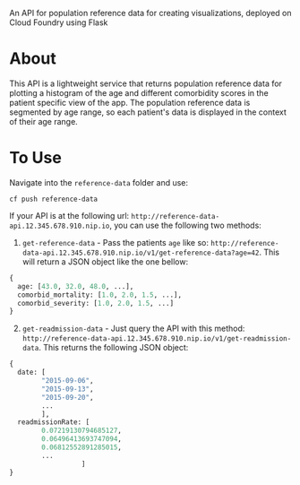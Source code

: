 An API for population reference data for creating visualizations, deployed on Cloud Foundry using Flask

About
================================================================================

This API is a lightweight service that returns population reference data for plotting a histogram of the age and different comorbidity scores in the patient specific view of the app. The population reference data is segmented by age range, so each patient's data is displayed in the context of their age range.

To Use
================================================================================
Navigate into the `reference-data` folder and use:

`cf push reference-data`

If your API is at the following url: `http://reference-data-api.12.345.678.910.nip.io`, you can use the following two methods:

1. `get-reference-data` - Pass the patients `age` like so: `http://reference-data-api.12.345.678.910.nip.io/v1/get-reference-data?age=42`. This will return a JSON object like the one bellow:
```python
{
  age: [43.0, 32.0, 48.0, ...],
  comorbid_mortality: [1.0, 2.0, 1.5, ...],
  comorbid_severity: [1.0, 2.0, 1.5, ...]
}
```

2. `get-readmission-data` - Just query the API with this method: `http://reference-data-api.12.345.678.910.nip.io/v1/get-readmission-data`. This returns the following JSON object:
```python
{
  date: [
        "2015-09-06",
        "2015-09-13",
        "2015-09-20",
        ...
        ],
  readmissionRate: [
        0.07219130794685127,
        0.06496413693747094,
        0.06812552891285015,
        ...
                  ]
}
```

